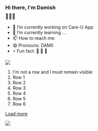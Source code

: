###  Hi there, I'm Damish $$$$👋👋👋

- 🔭 I’m currently working on Care-U App
- 🌱 I’m currently learning ...
- 📫 How to reach me:
- 😄 Pronouns: DAMII
- ⚡ Fun fact: 🏏 🦇 🏒


<img src="https://github-readme-stats.vercel.app/api?username=Damish-N&&show_icons=true&title_color=ffffff&icon_color=bb2acf&text_color=daf7dc&bg_color=151515" >

<script src="https://ajax.googleapis.com/ajax/libs/jquery/2.1.1/jquery.min.js"></script>
<div class="content">
<ol>
<li class="notarow">I'm not a row and I must remain visible</li>
<li class="row">Row 1</li>
<li class="row">Row 2</li>
<li class="row">Row 3</li>
<li class="row">Row 4</li>
<li class="row">Row 5</li>
<li class="row">Row 6</li>
</ol>
</div>

<a href="#" class="load-more">Load more</a>

<a href="https://github.com/Damish-N/Care-U-App">
  <img align="center" src="https://github-readme-stats.vercel.app/api/pin/?username=Damish-N&repo=Care-U-App" />
</a>

